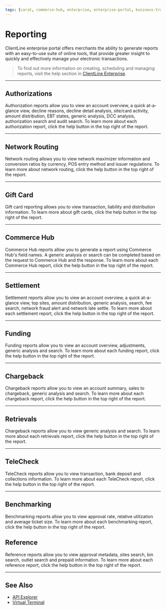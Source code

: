 ```yaml
---
tags: [carat, commerce-hub, enterprise, enterprise-portal, business-track, virtual-terminal, reporting, settings]
---
```



# Reporting

ClientLine enterprise portal offers merchants the ability to generate reports with an easy-to-use suite of online tools, that provide greater insight to quickly and effectively manage your electronic transactions. 

<!-- theme: info -->
>To find out more information on creating, scheduling and managing reports, visit the help section in [ClientLine Enterprise](path?=https://www.businesstrack.com).

---


## Authorizations

Authorization reports allow you to view an account overview, a quick at-a-glance view, decline reasons, decline detail analysis, site/card activity, amount distribution, EBT states, generic analysis, DCC analysis, authorization search and audit search. To learn more about each authorization report, click the help button in the top right of the report. 

---
## Network Routing

Network routing allows you to view network maximizer information and conversion ratios by currency, POS entry method and issuer regulations. To learn more about network routing, click the help button in the top right of the report.

---

## Gift Card

Gift card reporting allows you to view transaction, liability and distribution information. To learn more about gift cards, click the help button in the top right of the report.

---

## Commerce Hub

Commerce Hub reports allow you to generate a report using Commerce Hub's field names. A generic analysis or search can be completed based on the request to Commerce Hub and the response. To learn more about each Commerce Hub report, click the help button in the top right of the report. 

---

## Settlement

Settlement reports allow you to view an account overview, a quick at-a-glance view, top sites, amount distribution, generic analysis, search, fee search, network fraud alert and network late settle. To learn more about each settlement report, click the help button in the top right of the report.

---

## Funding

Funding reports allow you to view an account overview, adjustments, generic analysis and search. To learn more about each funding report, click the help button in the top right of the report.

---

## Chargeback

Chargeback reports allow you to view an account summary, sales to chargeback, generic analysis and search. To learn more about each chargeback report, click the help button in the top right of the report.

---

## Retrievals

Chargeback reports allow you to view generic analysis and search. To learn more about each retrievals report, click the help button in the top right of the report.

---

## TeleCheck

TeleCheck reports allow you to view transaction, bank deposit and collections information. To learn more about each TeleCheck report, click the help button in the top right of the report.

---

## Benchmarking

Benchmarking reports allow you to view approval rate, relative utilization and average ticket size. To learn more about each benchmarking report, click the help button in the top right of the report.

## Reference

Reference reports allow you to view approval metadata, sites search, bin search, outlet search and prepaid information. To learn more about each reference report, click the help button in the top right of the report.

---

## See Also


- [API Explorer](../api/?type=post&path=/payments/v1/charges)
- [Virtual Terminal](?path=docs/Online-Mobile-Digital/Virtual-Terminal/Virtual-Terminal.md)